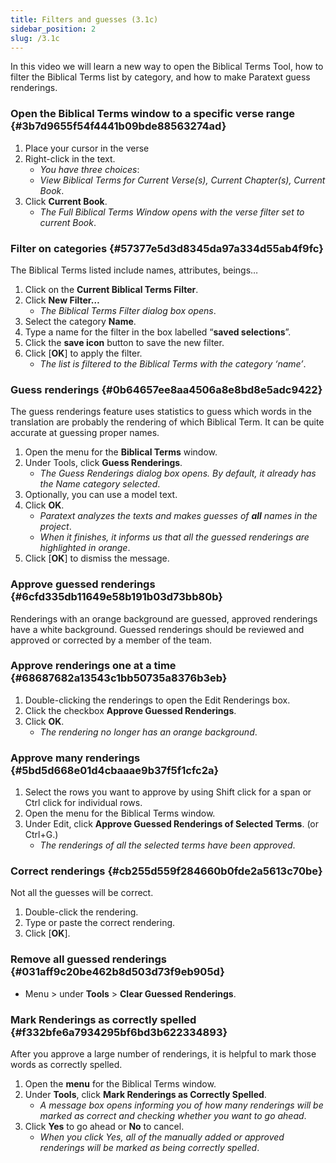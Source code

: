 ```yaml
---
title: Filters and guesses (3.1c)
sidebar_position: 2
slug: /3.1c
---
```




In this video we will learn a new way to open the Biblical Terms Tool, how to filter the Biblical Terms list by category, and how to make Paratext guess renderings.


### Open the Biblical Terms window to a specific verse range {#3b7d9655f54f4441b09bde88563274ad}

1. Place your cursor in the verse
1. Right-click in the text.
	- _You have three choices_:
	- _View Biblical Terms for Current Verse(s), Current Chapter(s), Current Book_.
1. Click **Current Book**.
	- _The Full Biblical Terms Window opens with the verse filter set to current Book_.

### Filter on categories {#57377e5d3d8345da97a334d55ab4f9fc}


The Biblical Terms listed include names, attributes, beings…

1. Click on the **Current Biblical Terms Filter**.
1. Click **New Filter…**
	- _The Biblical Terms Filter dialog box opens_.
1. Select the category **Name**.
1. Type a name for the filter in the box labelled “**saved selections**”.
1. Click the **save icon** button to save the new filter.
1. Click [**OK**] to apply the filter.
	- _The list is filtered to the Biblical Terms with the category ‘name’_.

### Guess renderings {#0b64657ee8aa4506a8e8bd8e5adc9422}


The guess renderings feature uses statistics to guess which words in the translation are probably the rendering of which Biblical Term. It can be quite accurate at guessing proper names.

1. Open the menu for the **Biblical Terms** window.
1. Under Tools, click **Guess Renderings**.
	- _The Guess Renderings dialog box opens. By default, it already has the Name category selected_.
1. Optionally, you can use a model text.
1. Click **OK**.
	- _Paratext analyzes the texts and makes guesses of_ _**all**_ _names in the project_.
	- _When it finishes, it informs us that all the guessed renderings are highlighted in orange_.
1. Click [**OK**] to dismiss the message.

### Approve guessed renderings {#6cfd335db11649e58b191b03d73bb80b}


Renderings with an orange background are guessed, approved renderings have a white background. Guessed renderings should be reviewed and approved or corrected by a member of the team.


### Approve renderings one at a time {#68687682a13543c1bb50735a8376b3eb}

1. Double-clicking the renderings to open the Edit Renderings box.
1. Click the checkbox **Approve Guessed Renderings**.
1. Click **OK**.
	- _The rendering no longer has an orange background_.

### Approve many renderings {#5bd5d668e01d4cbaaae9b37f5f1cfc2a}

1. Select the rows you want to approve by using Shift click for a span or Ctrl click for individual rows.
1. Open the menu for the Biblical Terms window.
1. Under Edit, click **Approve Guessed Renderings of Selected Terms**. (or Ctrl+G.)
	- _The renderings of all the selected terms have been approved_.

### Correct renderings {#cb255d559f284660b0fde2a5613c70be}


Not all the guesses will be correct.

1. Double-click the rendering.
1. Type or paste the correct rendering.
1. Click [**OK**].

### Remove all guessed renderings {#031aff9c20be462b8d503d73f9eb905d}

- Menu > under **Tools** > **Clear Guessed Renderings**.

### Mark Renderings as correctly spelled {#f332bfe6a7934295bf6bd3b622334893}


After you approve a large number of renderings, it is helpful to mark those words as correctly spelled.

1. Open the **menu** for the Biblical Terms window.
1. Under **Tools**, click **Mark Renderings as Correctly Spelled**.
	- _A message box opens informing you of how many renderings will be marked as correct and checking whether you want to go ahead_.
1. Click **Yes** to go ahead or **No** to cancel.
	- _When you click Yes, all of the manually added or approved renderings will be marked as being correctly spelled_.
